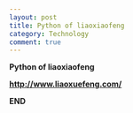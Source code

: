 ```yaml
---
layout: post
title: Python of liaoxiaofeng
category: Technology
comment: true
---
```


**Python of liaoxiaofeng**

**http://www.liaoxuefeng.com/**

**END**
